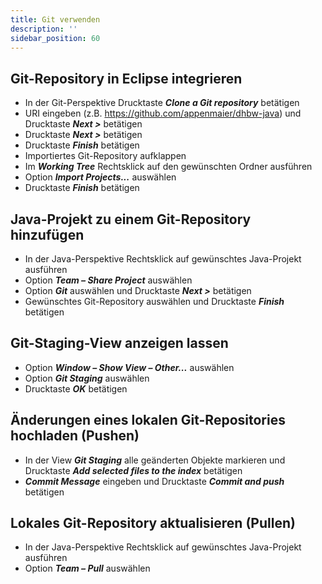 ```yaml
---
title: Git verwenden
description: ''
sidebar_position: 60
--- 
```


## Git-Repository in Eclipse integrieren
- In der Git-Perspektive Drucktaste _**Clone a Git repository**_ betätigen
- URI eingeben (z.B. https://github.com/appenmaier/dhbw-java) und Drucktaste _**Next >**_ betätigen
- Drucktaste _**Next >**_ betätigen
- Drucktaste _**Finish**_ betätigen
- Importiertes Git-Repository aufklappen
- Im _**Working Tree**_ Rechtsklick auf den gewünschten Ordner ausführen
- Option _**Import Projects...**_ auswählen
- Drucktaste _**Finish**_ betätigen

## Java-Projekt zu einem Git-Repository hinzufügen
- In der Java-Perspektive Rechtsklick auf gewünschtes Java-Projekt ausführen
- Option _**Team – Share Project**_ auswählen
- Option _**Git**_ auswählen und Drucktaste _**Next >**_ betätigen
- Gewünschtes Git-Repository auswählen und Drucktaste _**Finish**_ betätigen

## Git-Staging-View anzeigen lassen
- Option _**Window – Show View – Other...**_ auswählen
- Option _**Git Staging**_ auswählen
- Drucktaste _**OK**_ betätigen

## Änderungen eines lokalen Git-Repositories hochladen (Pushen)
- In der View _**Git Staging**_ alle geänderten Objekte markieren und Drucktaste _**Add selected files to the index**_ betätigen
- _**Commit Message**_ eingeben und Drucktaste _**Commit and push**_ betätigen

## Lokales Git-Repository aktualisieren (Pullen)
- In der Java-Perspektive Rechtsklick auf gewünschtes Java-Projekt ausführen
- Option _**Team – Pull**_ auswählen
